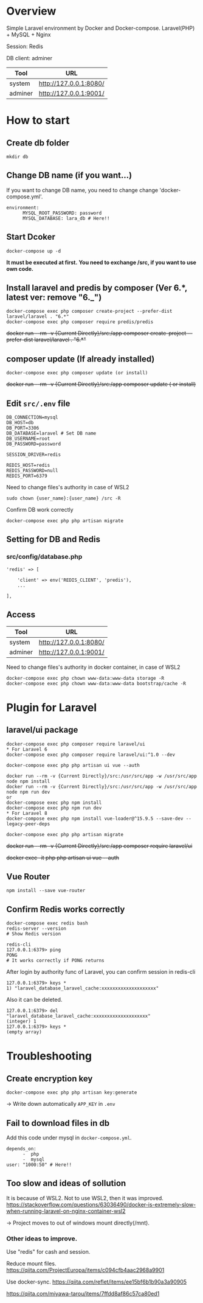 # Overview

Simple Laravel environment by Docker and Docker-compose.
Laravel(PHP) + MySQL + Nginx

Session: Redis

DB client: adminer

| Tool    | URL                    |
| ------- | ---------------------- |
| system  | http://127.0.0.1:8080/ |
| adminer | http://127.0.0.1:9001/ |

# How to start

## Create db folder

```
mkdir db
```

## Change DB name (if you want...)

If you want to change DB name, you need to change change 'docker-compose.yml'.

```
environment:
      MYSQL_ROOT_PASSWORD: password
      MYSQL_DATABASE: lara_db # Here!!
```

## Start Dcoker

```
docker-compose up -d
```

**It must be executed at first.**
**You need to exchange /src, if you want to use own code.**

## Install laravel and predis by composer (Ver 6.\*, latest ver: remove "6.\_")

```
docker-compose exec php composer create-project --prefer-dist laravel/laravel . "6.*"
docker-compose exec php composer require predis/predis
```

~~docker run --rm -v {Current Directly}/src:/app composer create-project --prefer-dist laravel/laravel . "6.\*"~~

## composer update (If already installed)

```
docker-compose exec php composer update (or install)
```

~~docker run --rm -v {Current Directly}/src:/app composer update ( or install)~~

## Edit `src/.env` file

```
DB_CONNECTION=mysql
DB_HOST=db
DB_PORT=3306
DB_DATABASE=laravel # Set DB name
DB_USERNAME=root
DB_PASSWORD=password

SESSION_DRIVER=redis

REDIS_HOST=redis
REDIS_PASSWORD=null
REDIS_PORT=6379
```

Need to change files's authority in case of WSL2

```
sudo chown {user_name}:{user_name} /src -R
```

Confirm DB work correctly

```
docker-compose exec php php artisan migrate
```

## Setting for DB and Redis

### src/config/database.php

```
'redis' => [

    'client' => env('REDIS_CLIENT', 'predis'),
    ...

],
```

## Access

| Tool    | URL                    |
| ------- | ---------------------- |
| system  | http://127.0.0.1:8080/ |
| adminer | http://127.0.0.1:9001/ |

Need to change files's authority in docker container, in case of WSL2

```
docker-compose exec php chown www-data:www-data storage -R
docker-compose exec php chown www-data:www-data bootstrap/cache -R
```

# Plugin for Laravel

## laravel/ui package

```
docker-compose exec php composer require laravel/ui
* For Laravel 6
docker-compose exec php composer require laravel/ui:^1.0 --dev

docker-compose exec php php artisan ui vue --auth

docker run --rm -v {Current Directly}/src:/usr/src/app -w /usr/src/app node npm install
docker run --rm -v {Current Directly}/src:/usr/src/app -w /usr/src/app node npm run dev
or
docker-compose exec php npm install
docker-compose exec php npm run dev
* For Laravel 8
docker-compose exec php npm install vue-loader@^15.9.5 --save-dev --legacy-peer-deps

docker-compose exec php php artisan migrate
```

~~docker run --rm -v {Current Directly}/src:/app composer require laravel/ui~~

~~docker exec -it php php artisan ui vue --auth~~

## Vue Router

```
npm install --save vue-router
```

## Confirm Redis works correctly

```
docker-compose exec redis bash
redis-server --version
# Show Redis version

redis-cli
127.0.0.1:6379> ping
PONG
# It works correctly if PONG returns
```

After login by authority func of Laravel, you can confirm session in redis-cli

```
127.0.0.1:6379> keys *
1) "laravel_database_laravel_cache:xxxxxxxxxxxxxxxxxxxx"
```

Also it can be deleted.

```
127.0.0.1:6379> del "laravel_database_laravel_cache:xxxxxxxxxxxxxxxxxxxx"
(integer) 1
127.0.0.1:6379> keys *
(empty array)
```

# Troubleshooting

## Create encryption key

```
docker-compose exec php php artisan key:generate
```

-> Write down automatically `APP_KEY` in `.env`

## Fail to download files in db

Add this code under mysql in `docker-compose.yml`.

```
depends_on:
      -  php
      -  mysql
user: "1000:50" # Here!!
```

## Too slow and ideas of sollution

It is because of WSL2. Not to use WSL2, then it was improved.
https://stackoverflow.com/questions/63036490/docker-is-extremely-slow-when-running-laravel-on-nginx-container-wsl2

-> Project moves to out of windows mount directly(/mnt).

### Other ideas to improve.

Use "redis" for cash and session.

Reduce mount files.
https://qiita.com/ProjectEuropa/items/c094cfb4aac2968a9901

Use docker-sync.
https://qiita.com/reflet/items/ee15bf6b1b90a3a90905

https://qiita.com/miyawa-tarou/items/7ffdd8af86c57ca80ed1
